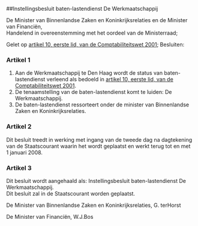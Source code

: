 <meta http-equiv='Content-Type' content='text/html; charset=utf-8' />

##Instellingsbesluit baten-lastendienst De Werkmaatschappij

De Minister van Binnenlandse Zaken en Koninkrijksrelaties en de Minister van Financiën,  
Handelend in overeenstemming met het oordeel van de Ministerraad;

Gelet op [artikel 10, eerste lid, van de Comptabiliteitswet 2001](../../../../../../wet/comptabiliteitswet/2001/BWBR0013891/README.md);
Besluiten:    

### Artikel  1  

1.  Aan de Werkmaatschappij te Den Haag wordt de status van baten-lastendienst verleend als bedoeld in [artikel 10, eerste lid, van de Comptabiliteitswet 2001](../../../../../../wet/comptabiliteitswet/2001/BWBR0013891/README.md).   
2.  De tenaamstelling van de baten-lastendienst komt te luiden: De Werkmaatschappij.   
3.  De baten-lastendienst ressorteert onder de minister van Binnenlandse Zaken en Koninkrijksrelaties.   

### Artikel  2  

Dit besluit treedt in werking met ingang van de tweede dag na dagtekening van de Staatscourant waarin het wordt geplaatst en werkt terug tot en met 1 januari 2008.  

### Artikel  3  

Dit besluit wordt aangehaald als: Instellingsbesluit baten-lastendienst De Werkmaatschappij.  
Dit besluit zal in de Staatscourant worden geplaatst.  

De 
Minister van Binnenlandse Zaken en Koninkrijksrelaties, 
G. terHorst 

De 
Minister van Financiën, 
W.J.Bos   
